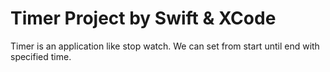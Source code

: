 # Timer Project by Swift & XCode
Timer is an application like stop watch. We can set from start until end with specified time.

